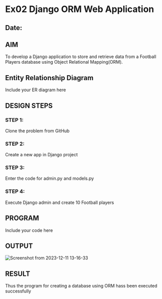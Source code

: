 # Ex02 Django ORM Web Application
## Date: 

## AIM
To develop a Django application to store and retrieve data from a Football Players database using Object Relational Mapping(ORM).

## Entity Relationship Diagram

Include your ER diagram here

## DESIGN STEPS

### STEP 1:
Clone the problem from GitHub

### STEP 2:
Create a new app in Django project

### STEP 3:
Enter the code for admin.py and models.py

### STEP 4:
Execute Django admin and create 10 Football players

## PROGRAM

Include your code here

## OUTPUT

![Screenshot from 2023-12-11 13-16-33](https://github.com/Prithivirajan2911/ORM/assets/147020085/766388e3-60ce-4d46-aaba-ccc280f16dcd)



## RESULT
Thus the program for creating a database using ORM hass been executed successfully
